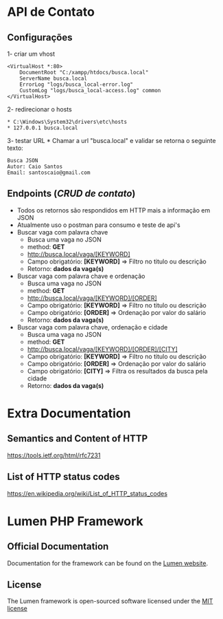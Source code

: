 # API de Contato

## Configurações
1- criar um vhost
```
<VirtualHost *:80>
    DocumentRoot "C:/xampp/htdocs/busca.local"
    ServerName busca.local
    ErrorLog "logs/busca_local-error.log"
    CustomLog "logs/busca_local-access.log" common
</VirtualHost>
```

2- redirecionar o hosts
```
* C:\Windows\System32\drivers\etc\hosts
* 127.0.0.1	busca.local
```

3- testar URL
    * Chamar a url "busca.local" e validar se retorna o seguinte texto:
```
Busca JSON
Autor: Caio Santos
Email: santoscaio@gmail.com
```

## Endpoints (*CRUD de contato*)
- Todos os retornos são respondidos em HTTP mais a informação em JSON
- Atualmente uso o postman para consumo e teste de api's
- Buscar vaga com palavra chave
    - Busca uma vaga no JSON
    - method: **GET**
    - http://busca.local/vaga/[KEYWORD]
    - Campo obrigatório: **[KEYWORD]** => Filtro no titulo ou descrição
    - Retorno: **dados da vaga(s)**
- Buscar vaga com palavra chave e ordenação
    - Busca uma vaga no JSON
    - method: **GET**
    - http://busca.local/vaga/[KEYWORD]/[ORDER]
    - Campo obrigatório: **[KEYWORD]** => Filtro no titulo ou descrição
    - Campo obrigatório: **[ORDER]** => Ordenação por valor do salário
    - Retorno: **dados da vaga(s)**
- Buscar vaga com palavra chave, ordenação e cidade
    - Busca uma vaga no JSON
    - method: **GET**
    - http://busca.local/vaga/[KEYWORD]/[ORDER]/[CITY]
    - Campo obrigatório: **[KEYWORD]** => Filtro no titulo ou descrição
    - Campo obrigatório: **[ORDER]** => Ordenação por valor do salário
    - Campo obrigatório: **[CITY]** => Filtra os resultados da busca pela cidade
    - Retorno: **dados da vaga(s)**

# Extra Documentation
## Semantics and Content of HTTP
https://tools.ietf.org/html/rfc7231

## List of HTTP status codes
https://en.wikipedia.org/wiki/List_of_HTTP_status_codes


# Lumen PHP Framework
## Official Documentation
Documentation for the framework can be found on the [Lumen website](http://lumen.laravel.com/docs).

## License
The Lumen framework is open-sourced software licensed under the [MIT license](http://opensource.org/licenses/MIT)
